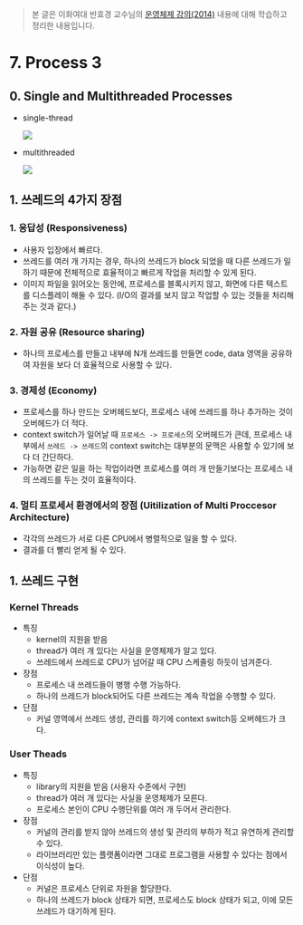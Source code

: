 > 본 글은 이화여대 반효경 교수님의 [운영체제 강의(2014)](http://www.kocw.net/home/search/kemView.do?kemId=1046323) 내용에 대해 학습하고 정리한 내용입니다.


# 7. Process 3

## 0. Single and Multithreaded Processes

- single-thread

    ![](https://i.imgur.com/QWbbW42.png)

- multithreaded

    ![](https://i.imgur.com/wRkahlg.png)

## 1. 쓰레드의 4가지 장점 

### 1. 응답성 (Responsiveness)
- 사용자 입장에서 빠르다. 
- 쓰레드를 여러 개 가지는 경우, 하나의 쓰레드가 block 되었을 때 다른 쓰레드가 일하기 때문에 전체적으로 효율적이고 빠르게 작업을 처리할 수 있게 된다.
- 이미지 파일을 읽어오는 동안에, 프로세스를 블록시키지 않고, 화면에 다른 텍스트를 디스플레이 해둘 수 있다. (I/O의 결과를 보지 않고 작업할 수 있는 것들을 처리해주는 것과 같다.)

### 2. 자원 공유 (Resource sharing)
- 하나의 프로세스를 만들고 내부에 N개 쓰레드를 만들면 code, data 영역을 공유하여 자원을 보다 더 효율적으로 사용할 수 있다. 

### 3. 경제성 (Economy)
- 프로세스를 하나 만드는 오버헤드보다, 프로세스 내에 쓰레드를 하나 추가하는 것이 오버헤드가 더 적다.
- context switch가 일어날 때 `프로세스 -> 프로세스`의 오버헤드가 큰데, 프로세스 내부에서 `쓰레드 -> 쓰레드`의 context switch는 대부분의 문맥은 사용할 수 있기에 보다 더 간단하다.
- 가능하면 같은 일을 하는 작업이라면 프로세스를 여러 개 만들기보다는 프로세스 내의 쓰레드를 두는 것이 효율적이다.

### 4. 멀티 프로세서 환경에서의 장점 (Uitilization of Multi Proccesor Architecture)
- 각각의 쓰레드가 서로 다른 CPU에서 병렬적으로 일을 할 수 있다. 
- 결과를 더 빨리 얻게 될 수 있다.


## 1. 쓰레드 구현 

### Kernel Threads

- 특징
    - kernel의 지원을 받음
    - thread가 여러 개 있다는 사실을 운영체제가 알고 있다. 
    - 쓰레드에서 쓰레드로 CPU가 넘어갈 때 CPU 스케줄링 하듯이 넘겨준다.
- 장점
    - 프로세스 내 쓰레드들이 병행 수행 가능하다.
    - 하나의 쓰레드가 block되어도 다른 쓰레드는 계속 작업을 수행할 수 있다. 
- 단점
    - 커널 영역에서 쓰레드 생성, 관리를 하기에 context switch등 오버헤드가 크다.

### User Theads

- 특징
    - library의 지원을 받음 (사용자 수준에서 구현)
    - thread가 여러 개 있다는 사실을 운영체제가 모른다. 
    - 프로세스 본인이 CPU 수행단위를 여러 개 두어서 관리한다. 
- 장점
    - 커널의 관리를 받지 않아 쓰레드의 생성 및 관리의 부하가 적고 유연하게 관리할 수 있다. 
    - 라이브러리만 있는 플랫폼이라면 그대로 프로그램을 사용할 수 있다는 점에서 이식성이 높다.
- 단점
    - 커널은 프로세스 단위로 자원을 할당한다.
    - 하나의 쓰레드가 block 상태가 되면, 프로세스도 block 상태가 되고, 이에 모든 쓰레드가 대기하게 된다. 
